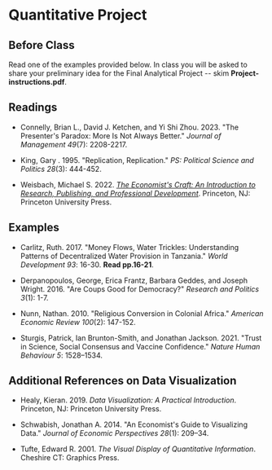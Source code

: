 # Quantitative Project

## Before Class

Read one of the examples provided below. In class you will be asked to share your preliminary idea for the Final Analytical Project -- skim **Project-instructions.pdf**.

## Readings

 - Connelly, Brian L., David J. Ketchen, and Yi Shi Zhou. 2023. "The Presenter's Paradox: More Is Not Always Better." *Journal of Management 49*(7): 2208-2217.

 - King, Gary . 1995. "Replication, Replication." *PS: Political Science and Politics 28*(3): 444-452.

 - Weisbach, Michael S. 2022. *[The Economist's Craft: An Introduction to Research, Publishing, and Professional Development](https://press.princeton.edu/books/hardcover/9780691216492/the-economists-craft)*. Princeton, NJ: Princeton University Press.
 
## Examples

 - Carlitz, Ruth. 2017. "Money Flows, Water Trickles: Understanding Patterns of Decentralized Water Provision in Tanzania." *World Development 93*: 16-30. **Read pp.16-21**.

 - Derpanopoulos, George, Erica Frantz, Barbara Geddes, and Joseph Wright. 2016. "Are Coups Good for Democracy?" *Research and Politics 3*(1): 1-7.
 
 - Nunn, Nathan. 2010. "Religious Conversion in Colonial Africa." *American Economic Review 100*(2): 147-152.

 - Sturgis, Patrick, Ian Brunton-Smith, and Jonathan Jackson. 2021. "Trust in Science, Social Consensus and Vaccine Confidence." *Nature Human Behaviour 5*: 1528–1534.

## Additional References on Data Visualization

 - Healy, Kieran. 2019. *Data Visualization: A Practical Introduction*. Princeton, NJ: Princeton University Press.

 - Schwabish, Jonathan A. 2014. "An Economist's Guide to Visualizing Data." *Journal of Economic Perspectives 28*(1): 209–34.

 - Tufte, Edward R. 2001. *The Visual Display of Quantitative Information*. Cheshire CT: Graphics Press.




